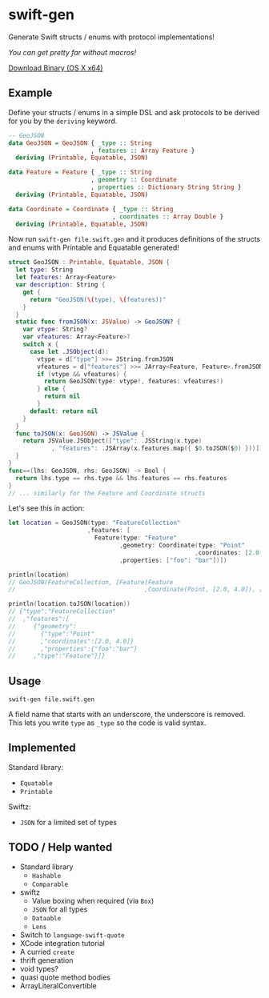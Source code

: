 # swift-gen

Generate Swift structs / enums with protocol implementations!

*You can get pretty far without macros!*

[Download Binary (OS X x64)](https://github.com/maxpow4h/swift-gen/releases/tag/v0.1.0)

## Example

Define your structs / enums in a simple DSL and ask protocols
to be derived for you by the `deriving` keyword.

```haskell
-- GeoJSON
data GeoJSON = GeoJSON { _type :: String
                       , features :: Array Feature }
  deriving (Printable, Equatable, JSON)

data Feature = Feature { _type :: String
                       , geometry :: Coordinate
                       , properties :: Dictionary String String }
  deriving (Printable, Equatable, JSON)

data Coordinate = Coordinate { _type :: String
                             , coordinates :: Array Double }
  deriving (Printable, Equatable, JSON)
```

Now run `swift-gen file.swift.gen` and it produces definitions of the
structs and enums with Printable and Equatable generated!

```swift
struct GeoJSON : Printable, Equatable, JSON {
  let type: String
  let features: Array<Feature>
  var description: String {
    get {
      return "GeoJSON(\(type), \(features))"
    }
  }
  static func fromJSON(x: JSValue) -> GeoJSON? {
    var vtype: String?
    var vfeatures: Array<Feature>?
    switch x {
      case let .JSObject(d):
        vtype = d["type"] >>= JString.fromJSON
        vfeatures = d["features"] >>= JArray<Feature, Feature>.fromJSON
        if (vtype && vfeatures) {
          return GeoJSON(type: vtype!, features: vfeatures!)
        } else {
          return nil
        }
      default: return nil
    }
  }
  func toJSON(x: GeoJSON) -> JSValue {
    return JSValue.JSObject(["type": .JSString(x.type)
            , "features": .JSArray(x.features.map({ $0.toJSON($0) }))])
  }
}
func==(lhs: GeoJSON, rhs: GeoJSON) -> Bool {
  return lhs.type == rhs.type && lhs.features == rhs.features
}
// ... similarly for the Feature and Coordinate structs
```

Let's see this in action:
```swift
let location = GeoJSON(type: "FeatureCollection"
                      ,features: [
                        Feature(type: "Feature"
                               ,geometry: Coordinate(type: "Point"
                                                    ,coordinates: [2.0, 4.0])
                               ,properties: ["foo": "bar"])])

println(location)
// GeoJSON(FeatureCollection, [Feature(Feature
//                                    ,Coordinate(Point, [2.0, 4.0]), [foo: bar])])

println(location.toJSON(location))
// {"type":"FeatureCollection"
//  ,"features":[
//     {"geometry":
//       {"type":"Point"
//       ,"coordinates":[2.0, 4.0]}
//       ,"properties":{"foo":"bar"}
//     ,"type":"Feature"}]}
```

## Usage

```
swift-gen file.swift.gen
```

A field name that starts with an underscore, the underscore is removed.
This lets you write `type` as `_type` so the code is valid syntax.

## Implemented

Standard library:

- `Equatable`
- `Printable`

Swiftz:

- `JSON` for a limited set of types

## TODO / Help wanted

- Standard library
  - `Hashable`
  - `Comparable`
- swiftz
  - Value boxing when required (via `Box`)
  - `JSON` for all types
  - `Dataable`
  - `Lens`
- Switch to `language-swift-quote`
- XCode integration tutorial
- A curried `create`
- thrift generation
- void types?
- quasi quote method bodies
- ArrayLiteralConvertible
